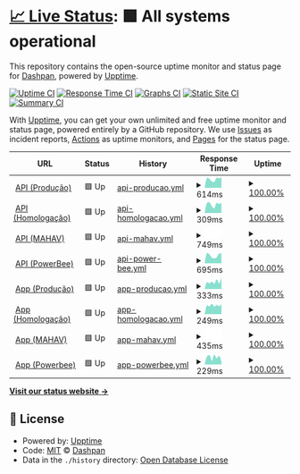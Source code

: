 # [📈 Live Status](https://dashpan.github.io/dashpan-status): <!--live status--> **🟩 All systems operational**

This repository contains the open-source uptime monitor and status page for [Dashpan](https://dash.agenciapan.com/), powered by [Upptime](https://github.com/upptime/upptime).

[![Uptime CI](https://github.com/dashpan/dashpan-status/workflows/Uptime%20CI/badge.svg)](https://github.com/dashpan/dashpan-status/actions?query=workflow%3A%22Uptime+CI%22)
[![Response Time CI](https://github.com/dashpan/dashpan-status/workflows/Response%20Time%20CI/badge.svg)](https://github.com/dashpan/dashpan-status/actions?query=workflow%3A%22Response+Time+CI%22)
[![Graphs CI](https://github.com/dashpan/dashpan-status/workflows/Graphs%20CI/badge.svg)](https://github.com/dashpan/dashpan-status/actions?query=workflow%3A%22Graphs+CI%22)
[![Static Site CI](https://github.com/dashpan/dashpan-status/workflows/Static%20Site%20CI/badge.svg)](https://github.com/dashpan/dashpan-status/actions?query=workflow%3A%22Static+Site+CI%22)
[![Summary CI](https://github.com/dashpan/dashpan-status/workflows/Summary%20CI/badge.svg)](https://github.com/dashpan/dashpan-status/actions?query=workflow%3A%22Summary+CI%22)

With [Upptime](https://upptime.js.org), you can get your own unlimited and free uptime monitor and status page, powered entirely by a GitHub repository. We use [Issues](https://github.com/dashpan/dashpan-status/issues) as incident reports, [Actions](https://github.com/dashpan/dashpan-status/actions) as uptime monitors, and [Pages](https://dashpan.github.io/dashpan-status) for the status page.

<!--start: status pages-->
<!-- This summary is generated by Upptime (https://github.com/upptime/upptime) -->
<!-- Do not edit this manually, your changes will be overwritten -->
<!-- prettier-ignore -->
| URL | Status | History | Response Time | Uptime |
| --- | ------ | ------- | ------------- | ------ |
| <img alt="" src="https://icons.duckduckgo.com/ip3/api-dash.agenciapan.com.ico" height="13"> [API (Produção)](https://api-dash.agenciapan.com) | 🟩 Up | [api-producao.yml](https://github.com/dashpan/dashpan-status/commits/HEAD/history/api-producao.yml) | <details><summary><img alt="Response time graph" src="./graphs/api-producao/response-time-week.png" height="20"> 614ms</summary><br><a href="https://dashpan.github.io/dashpan-status/history/api-producao"><img alt="Response time 614" src="https://img.shields.io/endpoint?url=https%3A%2F%2Fraw.githubusercontent.com%2Fdashpan%2Fdashpan-status%2FHEAD%2Fapi%2Fapi-producao%2Fresponse-time.json"></a><br><a href="https://dashpan.github.io/dashpan-status/history/api-producao"><img alt="24-hour response time 614" src="https://img.shields.io/endpoint?url=https%3A%2F%2Fraw.githubusercontent.com%2Fdashpan%2Fdashpan-status%2FHEAD%2Fapi%2Fapi-producao%2Fresponse-time-day.json"></a><br><a href="https://dashpan.github.io/dashpan-status/history/api-producao"><img alt="7-day response time 614" src="https://img.shields.io/endpoint?url=https%3A%2F%2Fraw.githubusercontent.com%2Fdashpan%2Fdashpan-status%2FHEAD%2Fapi%2Fapi-producao%2Fresponse-time-week.json"></a><br><a href="https://dashpan.github.io/dashpan-status/history/api-producao"><img alt="30-day response time 614" src="https://img.shields.io/endpoint?url=https%3A%2F%2Fraw.githubusercontent.com%2Fdashpan%2Fdashpan-status%2FHEAD%2Fapi%2Fapi-producao%2Fresponse-time-month.json"></a><br><a href="https://dashpan.github.io/dashpan-status/history/api-producao"><img alt="1-year response time 614" src="https://img.shields.io/endpoint?url=https%3A%2F%2Fraw.githubusercontent.com%2Fdashpan%2Fdashpan-status%2FHEAD%2Fapi%2Fapi-producao%2Fresponse-time-year.json"></a></details> | <details><summary><a href="https://dashpan.github.io/dashpan-status/history/api-producao">100.00%</a></summary><a href="https://dashpan.github.io/dashpan-status/history/api-producao"><img alt="All-time uptime 100.00%" src="https://img.shields.io/endpoint?url=https%3A%2F%2Fraw.githubusercontent.com%2Fdashpan%2Fdashpan-status%2FHEAD%2Fapi%2Fapi-producao%2Fuptime.json"></a><br><a href="https://dashpan.github.io/dashpan-status/history/api-producao"><img alt="24-hour uptime 100.00%" src="https://img.shields.io/endpoint?url=https%3A%2F%2Fraw.githubusercontent.com%2Fdashpan%2Fdashpan-status%2FHEAD%2Fapi%2Fapi-producao%2Fuptime-day.json"></a><br><a href="https://dashpan.github.io/dashpan-status/history/api-producao"><img alt="7-day uptime 100.00%" src="https://img.shields.io/endpoint?url=https%3A%2F%2Fraw.githubusercontent.com%2Fdashpan%2Fdashpan-status%2FHEAD%2Fapi%2Fapi-producao%2Fuptime-week.json"></a><br><a href="https://dashpan.github.io/dashpan-status/history/api-producao"><img alt="30-day uptime 100.00%" src="https://img.shields.io/endpoint?url=https%3A%2F%2Fraw.githubusercontent.com%2Fdashpan%2Fdashpan-status%2FHEAD%2Fapi%2Fapi-producao%2Fuptime-month.json"></a><br><a href="https://dashpan.github.io/dashpan-status/history/api-producao"><img alt="1-year uptime 100.00%" src="https://img.shields.io/endpoint?url=https%3A%2F%2Fraw.githubusercontent.com%2Fdashpan%2Fdashpan-status%2FHEAD%2Fapi%2Fapi-producao%2Fuptime-year.json"></a></details>
| <img alt="" src="https://icons.duckduckgo.com/ip3/api-dashteste.agenciapan.com.ico" height="13"> [API (Homologação)](https://api-dashteste.agenciapan.com) | 🟩 Up | [api-homologacao.yml](https://github.com/dashpan/dashpan-status/commits/HEAD/history/api-homologacao.yml) | <details><summary><img alt="Response time graph" src="./graphs/api-homologacao/response-time-week.png" height="20"> 309ms</summary><br><a href="https://dashpan.github.io/dashpan-status/history/api-homologacao"><img alt="Response time 309" src="https://img.shields.io/endpoint?url=https%3A%2F%2Fraw.githubusercontent.com%2Fdashpan%2Fdashpan-status%2FHEAD%2Fapi%2Fapi-homologacao%2Fresponse-time.json"></a><br><a href="https://dashpan.github.io/dashpan-status/history/api-homologacao"><img alt="24-hour response time 309" src="https://img.shields.io/endpoint?url=https%3A%2F%2Fraw.githubusercontent.com%2Fdashpan%2Fdashpan-status%2FHEAD%2Fapi%2Fapi-homologacao%2Fresponse-time-day.json"></a><br><a href="https://dashpan.github.io/dashpan-status/history/api-homologacao"><img alt="7-day response time 309" src="https://img.shields.io/endpoint?url=https%3A%2F%2Fraw.githubusercontent.com%2Fdashpan%2Fdashpan-status%2FHEAD%2Fapi%2Fapi-homologacao%2Fresponse-time-week.json"></a><br><a href="https://dashpan.github.io/dashpan-status/history/api-homologacao"><img alt="30-day response time 309" src="https://img.shields.io/endpoint?url=https%3A%2F%2Fraw.githubusercontent.com%2Fdashpan%2Fdashpan-status%2FHEAD%2Fapi%2Fapi-homologacao%2Fresponse-time-month.json"></a><br><a href="https://dashpan.github.io/dashpan-status/history/api-homologacao"><img alt="1-year response time 309" src="https://img.shields.io/endpoint?url=https%3A%2F%2Fraw.githubusercontent.com%2Fdashpan%2Fdashpan-status%2FHEAD%2Fapi%2Fapi-homologacao%2Fresponse-time-year.json"></a></details> | <details><summary><a href="https://dashpan.github.io/dashpan-status/history/api-homologacao">100.00%</a></summary><a href="https://dashpan.github.io/dashpan-status/history/api-homologacao"><img alt="All-time uptime 100.00%" src="https://img.shields.io/endpoint?url=https%3A%2F%2Fraw.githubusercontent.com%2Fdashpan%2Fdashpan-status%2FHEAD%2Fapi%2Fapi-homologacao%2Fuptime.json"></a><br><a href="https://dashpan.github.io/dashpan-status/history/api-homologacao"><img alt="24-hour uptime 100.00%" src="https://img.shields.io/endpoint?url=https%3A%2F%2Fraw.githubusercontent.com%2Fdashpan%2Fdashpan-status%2FHEAD%2Fapi%2Fapi-homologacao%2Fuptime-day.json"></a><br><a href="https://dashpan.github.io/dashpan-status/history/api-homologacao"><img alt="7-day uptime 100.00%" src="https://img.shields.io/endpoint?url=https%3A%2F%2Fraw.githubusercontent.com%2Fdashpan%2Fdashpan-status%2FHEAD%2Fapi%2Fapi-homologacao%2Fuptime-week.json"></a><br><a href="https://dashpan.github.io/dashpan-status/history/api-homologacao"><img alt="30-day uptime 100.00%" src="https://img.shields.io/endpoint?url=https%3A%2F%2Fraw.githubusercontent.com%2Fdashpan%2Fdashpan-status%2FHEAD%2Fapi%2Fapi-homologacao%2Fuptime-month.json"></a><br><a href="https://dashpan.github.io/dashpan-status/history/api-homologacao"><img alt="1-year uptime 100.00%" src="https://img.shields.io/endpoint?url=https%3A%2F%2Fraw.githubusercontent.com%2Fdashpan%2Fdashpan-status%2FHEAD%2Fapi%2Fapi-homologacao%2Fuptime-year.json"></a></details>
| <img alt="" src="https://icons.duckduckgo.com/ip3/api-mahav.dashpan.com.ico" height="13"> [API (MAHAV)](https://api-mahav.dashpan.com) | 🟩 Up | [api-mahav.yml](https://github.com/dashpan/dashpan-status/commits/HEAD/history/api-mahav.yml) | <details><summary><img alt="Response time graph" src="./graphs/api-mahav/response-time-week.png" height="20"> 749ms</summary><br><a href="https://dashpan.github.io/dashpan-status/history/api-mahav"><img alt="Response time 749" src="https://img.shields.io/endpoint?url=https%3A%2F%2Fraw.githubusercontent.com%2Fdashpan%2Fdashpan-status%2FHEAD%2Fapi%2Fapi-mahav%2Fresponse-time.json"></a><br><a href="https://dashpan.github.io/dashpan-status/history/api-mahav"><img alt="24-hour response time 749" src="https://img.shields.io/endpoint?url=https%3A%2F%2Fraw.githubusercontent.com%2Fdashpan%2Fdashpan-status%2FHEAD%2Fapi%2Fapi-mahav%2Fresponse-time-day.json"></a><br><a href="https://dashpan.github.io/dashpan-status/history/api-mahav"><img alt="7-day response time 749" src="https://img.shields.io/endpoint?url=https%3A%2F%2Fraw.githubusercontent.com%2Fdashpan%2Fdashpan-status%2FHEAD%2Fapi%2Fapi-mahav%2Fresponse-time-week.json"></a><br><a href="https://dashpan.github.io/dashpan-status/history/api-mahav"><img alt="30-day response time 749" src="https://img.shields.io/endpoint?url=https%3A%2F%2Fraw.githubusercontent.com%2Fdashpan%2Fdashpan-status%2FHEAD%2Fapi%2Fapi-mahav%2Fresponse-time-month.json"></a><br><a href="https://dashpan.github.io/dashpan-status/history/api-mahav"><img alt="1-year response time 749" src="https://img.shields.io/endpoint?url=https%3A%2F%2Fraw.githubusercontent.com%2Fdashpan%2Fdashpan-status%2FHEAD%2Fapi%2Fapi-mahav%2Fresponse-time-year.json"></a></details> | <details><summary><a href="https://dashpan.github.io/dashpan-status/history/api-mahav">100.00%</a></summary><a href="https://dashpan.github.io/dashpan-status/history/api-mahav"><img alt="All-time uptime 100.00%" src="https://img.shields.io/endpoint?url=https%3A%2F%2Fraw.githubusercontent.com%2Fdashpan%2Fdashpan-status%2FHEAD%2Fapi%2Fapi-mahav%2Fuptime.json"></a><br><a href="https://dashpan.github.io/dashpan-status/history/api-mahav"><img alt="24-hour uptime 100.00%" src="https://img.shields.io/endpoint?url=https%3A%2F%2Fraw.githubusercontent.com%2Fdashpan%2Fdashpan-status%2FHEAD%2Fapi%2Fapi-mahav%2Fuptime-day.json"></a><br><a href="https://dashpan.github.io/dashpan-status/history/api-mahav"><img alt="7-day uptime 100.00%" src="https://img.shields.io/endpoint?url=https%3A%2F%2Fraw.githubusercontent.com%2Fdashpan%2Fdashpan-status%2FHEAD%2Fapi%2Fapi-mahav%2Fuptime-week.json"></a><br><a href="https://dashpan.github.io/dashpan-status/history/api-mahav"><img alt="30-day uptime 100.00%" src="https://img.shields.io/endpoint?url=https%3A%2F%2Fraw.githubusercontent.com%2Fdashpan%2Fdashpan-status%2FHEAD%2Fapi%2Fapi-mahav%2Fuptime-month.json"></a><br><a href="https://dashpan.github.io/dashpan-status/history/api-mahav"><img alt="1-year uptime 100.00%" src="https://img.shields.io/endpoint?url=https%3A%2F%2Fraw.githubusercontent.com%2Fdashpan%2Fdashpan-status%2FHEAD%2Fapi%2Fapi-mahav%2Fuptime-year.json"></a></details>
| <img alt="" src="https://icons.duckduckgo.com/ip3/api-powerbee.dashpan.com.ico" height="13"> [API (PowerBee)](https://api-powerbee.dashpan.com) | 🟩 Up | [api-power-bee.yml](https://github.com/dashpan/dashpan-status/commits/HEAD/history/api-power-bee.yml) | <details><summary><img alt="Response time graph" src="./graphs/api-power-bee/response-time-week.png" height="20"> 695ms</summary><br><a href="https://dashpan.github.io/dashpan-status/history/api-power-bee"><img alt="Response time 695" src="https://img.shields.io/endpoint?url=https%3A%2F%2Fraw.githubusercontent.com%2Fdashpan%2Fdashpan-status%2FHEAD%2Fapi%2Fapi-power-bee%2Fresponse-time.json"></a><br><a href="https://dashpan.github.io/dashpan-status/history/api-power-bee"><img alt="24-hour response time 695" src="https://img.shields.io/endpoint?url=https%3A%2F%2Fraw.githubusercontent.com%2Fdashpan%2Fdashpan-status%2FHEAD%2Fapi%2Fapi-power-bee%2Fresponse-time-day.json"></a><br><a href="https://dashpan.github.io/dashpan-status/history/api-power-bee"><img alt="7-day response time 695" src="https://img.shields.io/endpoint?url=https%3A%2F%2Fraw.githubusercontent.com%2Fdashpan%2Fdashpan-status%2FHEAD%2Fapi%2Fapi-power-bee%2Fresponse-time-week.json"></a><br><a href="https://dashpan.github.io/dashpan-status/history/api-power-bee"><img alt="30-day response time 695" src="https://img.shields.io/endpoint?url=https%3A%2F%2Fraw.githubusercontent.com%2Fdashpan%2Fdashpan-status%2FHEAD%2Fapi%2Fapi-power-bee%2Fresponse-time-month.json"></a><br><a href="https://dashpan.github.io/dashpan-status/history/api-power-bee"><img alt="1-year response time 695" src="https://img.shields.io/endpoint?url=https%3A%2F%2Fraw.githubusercontent.com%2Fdashpan%2Fdashpan-status%2FHEAD%2Fapi%2Fapi-power-bee%2Fresponse-time-year.json"></a></details> | <details><summary><a href="https://dashpan.github.io/dashpan-status/history/api-power-bee">100.00%</a></summary><a href="https://dashpan.github.io/dashpan-status/history/api-power-bee"><img alt="All-time uptime 100.00%" src="https://img.shields.io/endpoint?url=https%3A%2F%2Fraw.githubusercontent.com%2Fdashpan%2Fdashpan-status%2FHEAD%2Fapi%2Fapi-power-bee%2Fuptime.json"></a><br><a href="https://dashpan.github.io/dashpan-status/history/api-power-bee"><img alt="24-hour uptime 100.00%" src="https://img.shields.io/endpoint?url=https%3A%2F%2Fraw.githubusercontent.com%2Fdashpan%2Fdashpan-status%2FHEAD%2Fapi%2Fapi-power-bee%2Fuptime-day.json"></a><br><a href="https://dashpan.github.io/dashpan-status/history/api-power-bee"><img alt="7-day uptime 100.00%" src="https://img.shields.io/endpoint?url=https%3A%2F%2Fraw.githubusercontent.com%2Fdashpan%2Fdashpan-status%2FHEAD%2Fapi%2Fapi-power-bee%2Fuptime-week.json"></a><br><a href="https://dashpan.github.io/dashpan-status/history/api-power-bee"><img alt="30-day uptime 100.00%" src="https://img.shields.io/endpoint?url=https%3A%2F%2Fraw.githubusercontent.com%2Fdashpan%2Fdashpan-status%2FHEAD%2Fapi%2Fapi-power-bee%2Fuptime-month.json"></a><br><a href="https://dashpan.github.io/dashpan-status/history/api-power-bee"><img alt="1-year uptime 100.00%" src="https://img.shields.io/endpoint?url=https%3A%2F%2Fraw.githubusercontent.com%2Fdashpan%2Fdashpan-status%2FHEAD%2Fapi%2Fapi-power-bee%2Fuptime-year.json"></a></details>
| <img alt="" src="https://icons.duckduckgo.com/ip3/dash.agenciapan.com.ico" height="13"> [App (Produção)](https://dash.agenciapan.com) | 🟩 Up | [app-producao.yml](https://github.com/dashpan/dashpan-status/commits/HEAD/history/app-producao.yml) | <details><summary><img alt="Response time graph" src="./graphs/app-producao/response-time-week.png" height="20"> 333ms</summary><br><a href="https://dashpan.github.io/dashpan-status/history/app-producao"><img alt="Response time 333" src="https://img.shields.io/endpoint?url=https%3A%2F%2Fraw.githubusercontent.com%2Fdashpan%2Fdashpan-status%2FHEAD%2Fapi%2Fapp-producao%2Fresponse-time.json"></a><br><a href="https://dashpan.github.io/dashpan-status/history/app-producao"><img alt="24-hour response time 333" src="https://img.shields.io/endpoint?url=https%3A%2F%2Fraw.githubusercontent.com%2Fdashpan%2Fdashpan-status%2FHEAD%2Fapi%2Fapp-producao%2Fresponse-time-day.json"></a><br><a href="https://dashpan.github.io/dashpan-status/history/app-producao"><img alt="7-day response time 333" src="https://img.shields.io/endpoint?url=https%3A%2F%2Fraw.githubusercontent.com%2Fdashpan%2Fdashpan-status%2FHEAD%2Fapi%2Fapp-producao%2Fresponse-time-week.json"></a><br><a href="https://dashpan.github.io/dashpan-status/history/app-producao"><img alt="30-day response time 333" src="https://img.shields.io/endpoint?url=https%3A%2F%2Fraw.githubusercontent.com%2Fdashpan%2Fdashpan-status%2FHEAD%2Fapi%2Fapp-producao%2Fresponse-time-month.json"></a><br><a href="https://dashpan.github.io/dashpan-status/history/app-producao"><img alt="1-year response time 333" src="https://img.shields.io/endpoint?url=https%3A%2F%2Fraw.githubusercontent.com%2Fdashpan%2Fdashpan-status%2FHEAD%2Fapi%2Fapp-producao%2Fresponse-time-year.json"></a></details> | <details><summary><a href="https://dashpan.github.io/dashpan-status/history/app-producao">100.00%</a></summary><a href="https://dashpan.github.io/dashpan-status/history/app-producao"><img alt="All-time uptime 100.00%" src="https://img.shields.io/endpoint?url=https%3A%2F%2Fraw.githubusercontent.com%2Fdashpan%2Fdashpan-status%2FHEAD%2Fapi%2Fapp-producao%2Fuptime.json"></a><br><a href="https://dashpan.github.io/dashpan-status/history/app-producao"><img alt="24-hour uptime 100.00%" src="https://img.shields.io/endpoint?url=https%3A%2F%2Fraw.githubusercontent.com%2Fdashpan%2Fdashpan-status%2FHEAD%2Fapi%2Fapp-producao%2Fuptime-day.json"></a><br><a href="https://dashpan.github.io/dashpan-status/history/app-producao"><img alt="7-day uptime 100.00%" src="https://img.shields.io/endpoint?url=https%3A%2F%2Fraw.githubusercontent.com%2Fdashpan%2Fdashpan-status%2FHEAD%2Fapi%2Fapp-producao%2Fuptime-week.json"></a><br><a href="https://dashpan.github.io/dashpan-status/history/app-producao"><img alt="30-day uptime 100.00%" src="https://img.shields.io/endpoint?url=https%3A%2F%2Fraw.githubusercontent.com%2Fdashpan%2Fdashpan-status%2FHEAD%2Fapi%2Fapp-producao%2Fuptime-month.json"></a><br><a href="https://dashpan.github.io/dashpan-status/history/app-producao"><img alt="1-year uptime 100.00%" src="https://img.shields.io/endpoint?url=https%3A%2F%2Fraw.githubusercontent.com%2Fdashpan%2Fdashpan-status%2FHEAD%2Fapi%2Fapp-producao%2Fuptime-year.json"></a></details>
| <img alt="" src="https://icons.duckduckgo.com/ip3/dashteste.agenciapan.com.ico" height="13"> [App (Homologação)](https://dashteste.agenciapan.com) | 🟩 Up | [app-homologacao.yml](https://github.com/dashpan/dashpan-status/commits/HEAD/history/app-homologacao.yml) | <details><summary><img alt="Response time graph" src="./graphs/app-homologacao/response-time-week.png" height="20"> 249ms</summary><br><a href="https://dashpan.github.io/dashpan-status/history/app-homologacao"><img alt="Response time 249" src="https://img.shields.io/endpoint?url=https%3A%2F%2Fraw.githubusercontent.com%2Fdashpan%2Fdashpan-status%2FHEAD%2Fapi%2Fapp-homologacao%2Fresponse-time.json"></a><br><a href="https://dashpan.github.io/dashpan-status/history/app-homologacao"><img alt="24-hour response time 249" src="https://img.shields.io/endpoint?url=https%3A%2F%2Fraw.githubusercontent.com%2Fdashpan%2Fdashpan-status%2FHEAD%2Fapi%2Fapp-homologacao%2Fresponse-time-day.json"></a><br><a href="https://dashpan.github.io/dashpan-status/history/app-homologacao"><img alt="7-day response time 249" src="https://img.shields.io/endpoint?url=https%3A%2F%2Fraw.githubusercontent.com%2Fdashpan%2Fdashpan-status%2FHEAD%2Fapi%2Fapp-homologacao%2Fresponse-time-week.json"></a><br><a href="https://dashpan.github.io/dashpan-status/history/app-homologacao"><img alt="30-day response time 249" src="https://img.shields.io/endpoint?url=https%3A%2F%2Fraw.githubusercontent.com%2Fdashpan%2Fdashpan-status%2FHEAD%2Fapi%2Fapp-homologacao%2Fresponse-time-month.json"></a><br><a href="https://dashpan.github.io/dashpan-status/history/app-homologacao"><img alt="1-year response time 249" src="https://img.shields.io/endpoint?url=https%3A%2F%2Fraw.githubusercontent.com%2Fdashpan%2Fdashpan-status%2FHEAD%2Fapi%2Fapp-homologacao%2Fresponse-time-year.json"></a></details> | <details><summary><a href="https://dashpan.github.io/dashpan-status/history/app-homologacao">100.00%</a></summary><a href="https://dashpan.github.io/dashpan-status/history/app-homologacao"><img alt="All-time uptime 100.00%" src="https://img.shields.io/endpoint?url=https%3A%2F%2Fraw.githubusercontent.com%2Fdashpan%2Fdashpan-status%2FHEAD%2Fapi%2Fapp-homologacao%2Fuptime.json"></a><br><a href="https://dashpan.github.io/dashpan-status/history/app-homologacao"><img alt="24-hour uptime 100.00%" src="https://img.shields.io/endpoint?url=https%3A%2F%2Fraw.githubusercontent.com%2Fdashpan%2Fdashpan-status%2FHEAD%2Fapi%2Fapp-homologacao%2Fuptime-day.json"></a><br><a href="https://dashpan.github.io/dashpan-status/history/app-homologacao"><img alt="7-day uptime 100.00%" src="https://img.shields.io/endpoint?url=https%3A%2F%2Fraw.githubusercontent.com%2Fdashpan%2Fdashpan-status%2FHEAD%2Fapi%2Fapp-homologacao%2Fuptime-week.json"></a><br><a href="https://dashpan.github.io/dashpan-status/history/app-homologacao"><img alt="30-day uptime 100.00%" src="https://img.shields.io/endpoint?url=https%3A%2F%2Fraw.githubusercontent.com%2Fdashpan%2Fdashpan-status%2FHEAD%2Fapi%2Fapp-homologacao%2Fuptime-month.json"></a><br><a href="https://dashpan.github.io/dashpan-status/history/app-homologacao"><img alt="1-year uptime 100.00%" src="https://img.shields.io/endpoint?url=https%3A%2F%2Fraw.githubusercontent.com%2Fdashpan%2Fdashpan-status%2FHEAD%2Fapi%2Fapp-homologacao%2Fuptime-year.json"></a></details>
| <img alt="" src="https://icons.duckduckgo.com/ip3/mahav.dashpan.com.ico" height="13"> [App (MAHAV)](https://mahav.dashpan.com) | 🟩 Up | [app-mahav.yml](https://github.com/dashpan/dashpan-status/commits/HEAD/history/app-mahav.yml) | <details><summary><img alt="Response time graph" src="./graphs/app-mahav/response-time-week.png" height="20"> 435ms</summary><br><a href="https://dashpan.github.io/dashpan-status/history/app-mahav"><img alt="Response time 435" src="https://img.shields.io/endpoint?url=https%3A%2F%2Fraw.githubusercontent.com%2Fdashpan%2Fdashpan-status%2FHEAD%2Fapi%2Fapp-mahav%2Fresponse-time.json"></a><br><a href="https://dashpan.github.io/dashpan-status/history/app-mahav"><img alt="24-hour response time 435" src="https://img.shields.io/endpoint?url=https%3A%2F%2Fraw.githubusercontent.com%2Fdashpan%2Fdashpan-status%2FHEAD%2Fapi%2Fapp-mahav%2Fresponse-time-day.json"></a><br><a href="https://dashpan.github.io/dashpan-status/history/app-mahav"><img alt="7-day response time 435" src="https://img.shields.io/endpoint?url=https%3A%2F%2Fraw.githubusercontent.com%2Fdashpan%2Fdashpan-status%2FHEAD%2Fapi%2Fapp-mahav%2Fresponse-time-week.json"></a><br><a href="https://dashpan.github.io/dashpan-status/history/app-mahav"><img alt="30-day response time 435" src="https://img.shields.io/endpoint?url=https%3A%2F%2Fraw.githubusercontent.com%2Fdashpan%2Fdashpan-status%2FHEAD%2Fapi%2Fapp-mahav%2Fresponse-time-month.json"></a><br><a href="https://dashpan.github.io/dashpan-status/history/app-mahav"><img alt="1-year response time 435" src="https://img.shields.io/endpoint?url=https%3A%2F%2Fraw.githubusercontent.com%2Fdashpan%2Fdashpan-status%2FHEAD%2Fapi%2Fapp-mahav%2Fresponse-time-year.json"></a></details> | <details><summary><a href="https://dashpan.github.io/dashpan-status/history/app-mahav">100.00%</a></summary><a href="https://dashpan.github.io/dashpan-status/history/app-mahav"><img alt="All-time uptime 100.00%" src="https://img.shields.io/endpoint?url=https%3A%2F%2Fraw.githubusercontent.com%2Fdashpan%2Fdashpan-status%2FHEAD%2Fapi%2Fapp-mahav%2Fuptime.json"></a><br><a href="https://dashpan.github.io/dashpan-status/history/app-mahav"><img alt="24-hour uptime 100.00%" src="https://img.shields.io/endpoint?url=https%3A%2F%2Fraw.githubusercontent.com%2Fdashpan%2Fdashpan-status%2FHEAD%2Fapi%2Fapp-mahav%2Fuptime-day.json"></a><br><a href="https://dashpan.github.io/dashpan-status/history/app-mahav"><img alt="7-day uptime 100.00%" src="https://img.shields.io/endpoint?url=https%3A%2F%2Fraw.githubusercontent.com%2Fdashpan%2Fdashpan-status%2FHEAD%2Fapi%2Fapp-mahav%2Fuptime-week.json"></a><br><a href="https://dashpan.github.io/dashpan-status/history/app-mahav"><img alt="30-day uptime 100.00%" src="https://img.shields.io/endpoint?url=https%3A%2F%2Fraw.githubusercontent.com%2Fdashpan%2Fdashpan-status%2FHEAD%2Fapi%2Fapp-mahav%2Fuptime-month.json"></a><br><a href="https://dashpan.github.io/dashpan-status/history/app-mahav"><img alt="1-year uptime 100.00%" src="https://img.shields.io/endpoint?url=https%3A%2F%2Fraw.githubusercontent.com%2Fdashpan%2Fdashpan-status%2FHEAD%2Fapi%2Fapp-mahav%2Fuptime-year.json"></a></details>
| <img alt="" src="https://icons.duckduckgo.com/ip3/powerbee.dashpan.com.ico" height="13"> [App (Powerbee)](https://powerbee.dashpan.com) | 🟩 Up | [app-powerbee.yml](https://github.com/dashpan/dashpan-status/commits/HEAD/history/app-powerbee.yml) | <details><summary><img alt="Response time graph" src="./graphs/app-powerbee/response-time-week.png" height="20"> 229ms</summary><br><a href="https://dashpan.github.io/dashpan-status/history/app-powerbee"><img alt="Response time 229" src="https://img.shields.io/endpoint?url=https%3A%2F%2Fraw.githubusercontent.com%2Fdashpan%2Fdashpan-status%2FHEAD%2Fapi%2Fapp-powerbee%2Fresponse-time.json"></a><br><a href="https://dashpan.github.io/dashpan-status/history/app-powerbee"><img alt="24-hour response time 229" src="https://img.shields.io/endpoint?url=https%3A%2F%2Fraw.githubusercontent.com%2Fdashpan%2Fdashpan-status%2FHEAD%2Fapi%2Fapp-powerbee%2Fresponse-time-day.json"></a><br><a href="https://dashpan.github.io/dashpan-status/history/app-powerbee"><img alt="7-day response time 229" src="https://img.shields.io/endpoint?url=https%3A%2F%2Fraw.githubusercontent.com%2Fdashpan%2Fdashpan-status%2FHEAD%2Fapi%2Fapp-powerbee%2Fresponse-time-week.json"></a><br><a href="https://dashpan.github.io/dashpan-status/history/app-powerbee"><img alt="30-day response time 229" src="https://img.shields.io/endpoint?url=https%3A%2F%2Fraw.githubusercontent.com%2Fdashpan%2Fdashpan-status%2FHEAD%2Fapi%2Fapp-powerbee%2Fresponse-time-month.json"></a><br><a href="https://dashpan.github.io/dashpan-status/history/app-powerbee"><img alt="1-year response time 229" src="https://img.shields.io/endpoint?url=https%3A%2F%2Fraw.githubusercontent.com%2Fdashpan%2Fdashpan-status%2FHEAD%2Fapi%2Fapp-powerbee%2Fresponse-time-year.json"></a></details> | <details><summary><a href="https://dashpan.github.io/dashpan-status/history/app-powerbee">100.00%</a></summary><a href="https://dashpan.github.io/dashpan-status/history/app-powerbee"><img alt="All-time uptime 100.00%" src="https://img.shields.io/endpoint?url=https%3A%2F%2Fraw.githubusercontent.com%2Fdashpan%2Fdashpan-status%2FHEAD%2Fapi%2Fapp-powerbee%2Fuptime.json"></a><br><a href="https://dashpan.github.io/dashpan-status/history/app-powerbee"><img alt="24-hour uptime 100.00%" src="https://img.shields.io/endpoint?url=https%3A%2F%2Fraw.githubusercontent.com%2Fdashpan%2Fdashpan-status%2FHEAD%2Fapi%2Fapp-powerbee%2Fuptime-day.json"></a><br><a href="https://dashpan.github.io/dashpan-status/history/app-powerbee"><img alt="7-day uptime 100.00%" src="https://img.shields.io/endpoint?url=https%3A%2F%2Fraw.githubusercontent.com%2Fdashpan%2Fdashpan-status%2FHEAD%2Fapi%2Fapp-powerbee%2Fuptime-week.json"></a><br><a href="https://dashpan.github.io/dashpan-status/history/app-powerbee"><img alt="30-day uptime 100.00%" src="https://img.shields.io/endpoint?url=https%3A%2F%2Fraw.githubusercontent.com%2Fdashpan%2Fdashpan-status%2FHEAD%2Fapi%2Fapp-powerbee%2Fuptime-month.json"></a><br><a href="https://dashpan.github.io/dashpan-status/history/app-powerbee"><img alt="1-year uptime 100.00%" src="https://img.shields.io/endpoint?url=https%3A%2F%2Fraw.githubusercontent.com%2Fdashpan%2Fdashpan-status%2FHEAD%2Fapi%2Fapp-powerbee%2Fuptime-year.json"></a></details>

<!--end: status pages-->

[**Visit our status website →**](https://dashpan.github.io/dashpan-status)

## 📄 License

- Powered by: [Upptime](https://github.com/upptime/upptime)
- Code: [MIT](./LICENSE) © [Dashpan](https://dash.agenciapan.com/)
- Data in the `./history` directory: [Open Database License](https://opendatacommons.org/licenses/odbl/1-0/)
